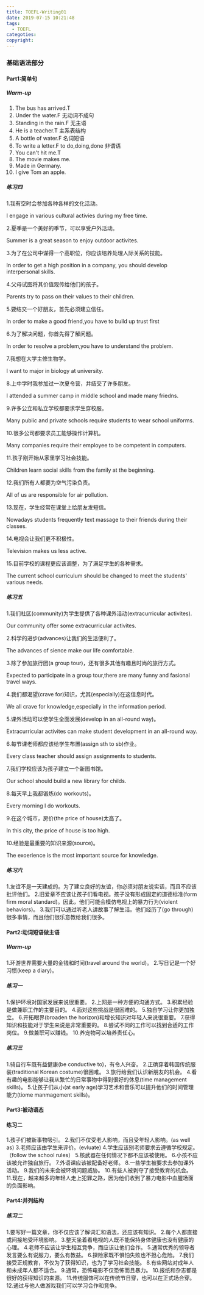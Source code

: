 ```yaml
---
title: TOEFL-Writing01
date: 2019-07-15 10:21:48
tags:
  - TOEFL
categoties:
copyright:
---
```

### 基础语法部分
#### Part1:简单句
##### Warm-up
1) The bus has arrived.T
2) Under the water.F 无动词不成句
3) Standing in the rain.F 无主语
4) He is a teacher.T 主系表结构
5) A bottle of water.F 名词短语
6) To write a letter.F to do,doing,done 非谓语
7) You can't hit me.T
8) The movie makes me.
9) Made in Germany.
10) I give Tom an apple.

##### 练习四
1.我有空时会参加各种各样的文化活动。

I engage in various cultural activies during my free time.

2.夏季是一个美好的季节，可以享受户外活动。

Summer is a great season to enjoy outdoor activites.

3.为了在公司中谋得一个高职位，你应该培养处理人际关系的技能。

In order to get a high position in a company, you should develop interpersonal skills.

4.父母试图将其价值观传给他们的孩子。

Parents try to pass on their values to their children.

5.要结交一个好朋友，首先必须建立信任。

In order to make a good friend,you have to build up trust first

6.为了解决问题，你首先得了解问题。

In order to resolve a problem,you have to understand the problem.

7.我想在大学主修生物学。

I want to major in biology at university.

8.上中学时我参加过一次夏令营，并结交了许多朋友。

I attended a summer camp in middle school and made many friedns.

9.许多公立和私立学校都要求学生穿校服。

Many public and private schools require students to wear school uniforms.

10.很多公司都要求员工能够操作计算机。

Many companies require their employee to be competent in computers.

11.孩子刚开始从家里学习社会技能。

Children learn social skills from the family at the beginning.

12.我们所有人都要为空气污染负责。

All of us are responsible for air pollution.

13.现在，学生经常在课堂上给朋友发短信。

Nowadays students frequently text massage to their friends during their classes.

14.电视会让我们更不积极性。

Television makes us less active.

15.目前学校的课程更应该调整，为了满足学生的各种需求。

The current school curriculum should be changed to meet the students' various needs.
##### 练习五
1.我们社区(community)为学生提供了各种课外活动(extracurricular activites).

Our community offer some extracurricular activites.

2.科学的进步(advances)让我们的生活便利了。

The advances of sience make our life comfortable.

3.除了参加旅行团(a group tour)，还有很多其他有趣且时尚的旅行方式。

Expected to participate in a group tour,there are many funny and fasional travel ways.

4.我们都渴望(crave for)知识，尤其(especially)在这信息时代。

We all crave for knowledge,especially in the information period.

5.课外活动可以使学生全面发展(develop in an all-round way)。

Extracurricular activites can make student development in an all-round way.

6.每节课老师都应该给学生布置(assign sth to sb)作业。

Every class teacher should assign assignments to students.

7.我们学校应该为孩子建立一个新图书馆。

Our school should build a new library for childs.

8.每天早上我都锻炼(do workouts)。

Every morning I do workouts.

9.在这个城市，房价(the price of house)太高了。

In this city, the price of house is too high.

10.经验是最重要的知识来源(source)。

The exoerience is the most important source for knowledge.
##### 练习六
1.友谊不是一天建成的。为了建立良好的友谊，你必须对朋友说实话，而且不应该批评他们。
2.旧爱章不应该让孩子们看电视。孩子没有形成固定的道德标准(form firm moral standard)。因此，他们可能会模仿电视上的暴力行为(violent behaviors)。
3.我们可以通过听老人讲故事了解生活。他们经历了(go through)很多事情，而且他们很乐意教给我们很多。

#### Part2:动词短语做主语
##### Warm-up
1.环游世界需要大量的金钱和时间(travel around the world)。
2.写日记是一个好习惯(keep a diary)。
##### 练习一
1.保护环境对国家发展来说很重要。
2.上网是一种方便的沟通方式。
3.积累经验是做兼职工作的主要目的。
4.面对这些挑战是很困难的。
5.独自学习让你更加独立。
6.开拓眼界(broaden the horizon)和增长知识对年轻人来说很重要。
7.获得知识和技能对于学生来说是非常重要的。
8.尝试不同的工作可以找到合适的工作岗位。
9.做兼职可以赚钱。
10.养宠物可以培养责任心。
##### 练习三
1.骑自行车既有益健康(be conductive to)，有令人兴奋。
2.正确穿着韩国传统服装(traditional Korean costume)很困难。
3.旅行给我们认识新朋友的机会。
4.看有趣的电影能够让我从繁忙的日常事物中得到很好的休息(time management skills)。
5.让孩子们从小(at early age)学习艺术和音乐可以提升他们的时间管理能力(tiome manmagement skills)。
#### Part3:被动语态
#### 练习二
1.孩子们被新事物吸引。
2.我们不仅受老人影响，而且受年轻人影响。(as well as)
3.老师应该由学生来评价。(evluate)
4.学生应该别老师要求去遵循学校规定。（follow the school rules）
5.核武器在任何情况下都不应该被使用。
6.小孩不应该被允许独自旅行。
7.外语课应该被配备好老师。
8.一些学生被要求去参加课外活动。
9.我们的未来会被环境问题威胁。
10.有些人被剥夺了接受教育的机会。
11.现在，越来越多的年轻人走上犯罪之路，因为他们收到了暴力电影中血腥场面的负面影响。
#### Part4:并列结构
##### 练习二
1.要写好一篇文章，你不仅应该了解词汇和语法，还应该有知识。
2.每个人都直接或间接地受环境影响。
3.整天坐着看电视的人既不能保持身体健康也没有健康的心理。
4.老师不应该让学生相互竞争，而应该让他们合作。
5.通常优秀的领导者发言要么有说服力，要么有教益。
6.探险家既不惧怕失败也不担心危险。
7.我们接受正规教育，不仅为了获得知识，也为了学习社会技能。
8.有些网站对成年人和未成年人都不适合。
9.通常，恐怖电影不仅恐怖而且暴力。
10.报纸和杂志都是很好的获得知识的来源。
11.传统服饰可以在传统节日穿，也可以在正式场合穿。
12.通过与他人做游戏我们可以学习合作和竞争。
